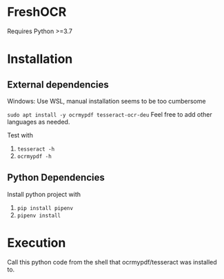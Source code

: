 # FreshOCR

Requires Python >=3.7

# Installation

## External dependencies

Windows: Use WSL, manual installation seems to be too cumbersome

`sudo apt install -y ocrmypdf tesseract-ocr-deu`
Feel free to add other languages as needed.

Test with

1. `tesseract -h`
2. `ocrmypdf -h`

## Python Dependencies

Install python project with

1. `pip install pipenv`
2. `pipenv install`

# Execution

Call this python code from the shell that ocrmypdf/tesseract was installed to. 



